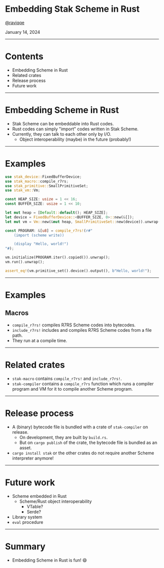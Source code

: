 # Embedding Stak Scheme in Rust

[@raviqqe](https://github.com/raviqqe)

January 14, 2024

---

# Contents

- Embedding Scheme in Rust
- Related crates
- Release process
- Future work

---

# Embedding Scheme in Rust

- Stak Scheme can be embeddable into Rust codes.
- Rust codes can simply "import" codes written in Stak Scheme.
- Currently, they can talk to each other only by I/O.
  - Object interoperability (maybe) in the future (probably!)

---

# Examples

```rust
use stak_device::FixedBufferDevice;
use stak_macro::compile_r7rs;
use stak_primitive::SmallPrimitiveSet;
use stak_vm::Vm;

const HEAP_SIZE: usize = 1 << 16;
const BUFFER_SIZE: usize = 1 << 10;

let mut heap = [Default::default(); HEAP_SIZE];
let device = FixedBufferDevice::<BUFFER_SIZE, 0>::new(&[]);
let mut vm = Vm::new(&mut heap, SmallPrimitiveSet::new(device)).unwrap();

const PROGRAM: &[u8] = compile_r7rs!(r#"
    (import (scheme write))

    (display "Hello, world!")
"#);

vm.initialize(PROGRAM.iter().copied()).unwrap();
vm.run().unwrap();

assert_eq!(vm.primitive_set().device().output(), b"Hello, world!");
```

---

# Examples

## Macros

- `compile_r7rs!` compiles R7RS Scheme codes into bytecodes.
- `include_r7rs!` includes and compiles R7RS Scheme codes from a file path.
- They run at a compile time.

---

# Related crates

- `stak-macro` contains `compile_r7rs!` and `include_r7rs!`.
- `stak-compiler` contains a `compile_r7rs` function which runs a compiler program and VM for it to compile another Scheme program.

---

# Release process

- A (binary) bytecode file is bundled with a crate of `stak-compiler` on release.
  - On development, they are built by `build.rs`.
  - But on `cargo publish` of the crate, the bytecode file is bundled as an asset.
- `cargo install stak` or the other crates do not require another Scheme interpreter anymore!

---

# Future work

- Scheme embedded in Rust
  - Scheme/Rust object interoperability
    - VTable?
    - Serde?
- Library system
- `eval` procedure

---

# Summary

- Embedding Scheme in Rust is fun! 😄
